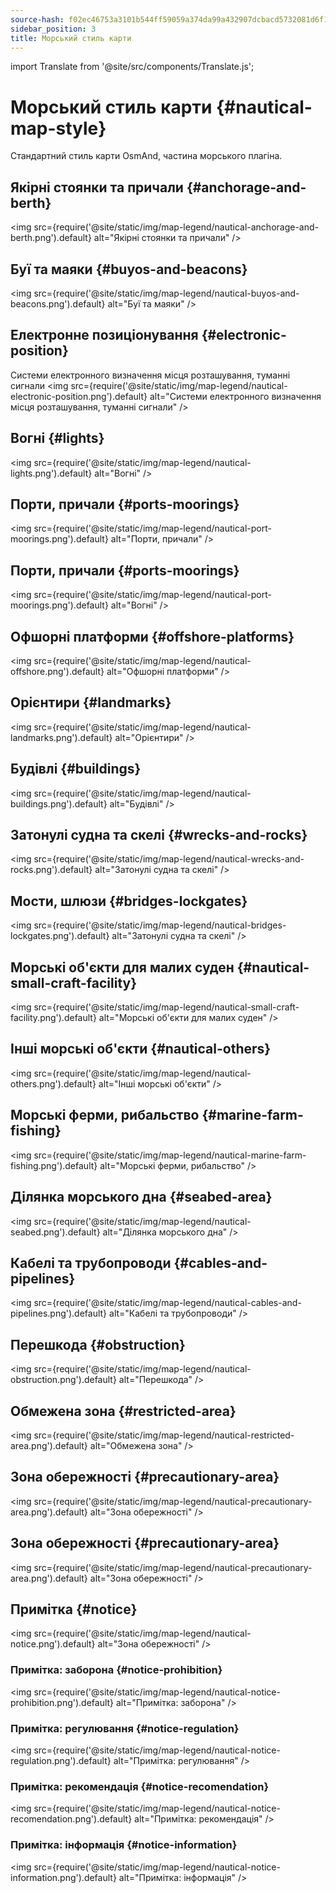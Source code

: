 ```yaml
---
source-hash: f02ec46753a3101b544ff59059a374da99a432907dcbacd5732081d6f1f151e5
sidebar_position: 3
title: Морський стиль карти
---
```

import Translate from '@site/src/components/Translate.js';

# Морський стиль карти {#nautical-map-style}
Стандартний стиль карти OsmAnd, частина морського плагіна.
<Translate android="yes" id="nautical_render_descr" />

## Якірні стоянки та причали {#anchorage-and-berth}
<img src={require('@site/static/img/map-legend/nautical-anchorage-and-berth.png').default} alt="Якірні стоянки та причали" />

## Буї та маяки {#buyos-and-beacons}
<img src={require('@site/static/img/map-legend/nautical-buyos-and-beacons.png').default} alt="Буї та маяки" />

## Електронне позиціонування {#electronic-position}
Системи електронного визначення місця розташування, туманні сигнали
<img src={require('@site/static/img/map-legend/nautical-electronic-position.png').default} alt="Системи електронного визначення місця розташування, туманні сигнали" />

## Вогні {#lights}

<img src={require('@site/static/img/map-legend/nautical-lights.png').default} alt="Вогні" />

## Порти, причали {#ports-moorings}
<img src={require('@site/static/img/map-legend/nautical-port-moorings.png').default} alt="Порти, причали" />

## Порти, причали {#ports-moorings}
<img src={require('@site/static/img/map-legend/nautical-port-moorings.png').default} alt="Вогні" />

## Офшорні платформи {#offshore-platforms}
<img src={require('@site/static/img/map-legend/nautical-offshore.png').default} alt="Офшорні платформи" />

## Орієнтири {#landmarks}
<img src={require('@site/static/img/map-legend/nautical-landmarks.png').default} alt="Орієнтири" />

## Будівлі {#buildings}
<img src={require('@site/static/img/map-legend/nautical-buildings.png').default} alt="Будівлі" />

## Затонулі судна та скелі {#wrecks-and-rocks}
<img src={require('@site/static/img/map-legend/nautical-wrecks-and-rocks.png').default} alt="Затонулі судна та скелі" />

## Мости, шлюзи {#bridges-lockgates}
<img src={require('@site/static/img/map-legend/nautical-bridges-lockgates.png').default} alt="Затонулі судна та скелі" />


## Морські об'єкти для малих суден {#nautical-small-craft-facility}
<img src={require('@site/static/img/map-legend/nautical-small-craft-facility.png').default} alt="Морські об'єкти для малих суден" />

## Інші морські об'єкти {#nautical-others}
<img src={require('@site/static/img/map-legend/nautical-others.png').default} alt="Інші морські об'єкти" />

## Морські ферми, рибальство {#marine-farm-fishing}
<img src={require('@site/static/img/map-legend/nautical-marine-farm-fishing.png').default} alt="Морські ферми, рибальство" />

## Ділянка морського дна {#seabed-area}
<img src={require('@site/static/img/map-legend/nautical-seabed.png').default} alt="Ділянка морського дна" />


## Кабелі та трубопроводи {#cables-and-pipelines}
<img src={require('@site/static/img/map-legend/nautical-cables-and-pipelines.png').default} alt="Кабелі та трубопроводи" />


## Перешкода {#obstruction}
<img src={require('@site/static/img/map-legend/nautical-obstruction.png').default} alt="Перешкода" />


## Обмежена зона {#restricted-area}
<img src={require('@site/static/img/map-legend/nautical-restricted-area.png').default} alt="Обмежена зона" />

## Зона обережності {#precautionary-area}
<img src={require('@site/static/img/map-legend/nautical-precautionary-area.png').default} alt="Зона обережності" />

## Зона обережності {#precautionary-area}
<img src={require('@site/static/img/map-legend/nautical-precautionary-area.png').default} alt="Зона обережності" />

## Примітка {#notice}
<img src={require('@site/static/img/map-legend/nautical-notice.png').default} alt="Зона обережності" />

### Примітка: заборона {#notice-prohibition}
<img src={require('@site/static/img/map-legend/nautical-notice-prohibition.png').default} alt="Примітка: заборона" />

### Примітка: регулювання {#notice-regulation}
<img src={require('@site/static/img/map-legend/nautical-notice-regulation.png').default} alt="Примітка: регулювання" />

### Примітка: рекомендація {#notice-recomendation}
<img src={require('@site/static/img/map-legend/nautical-notice-recomendation.png').default} alt="Примітка: рекомендація" />

### Примітка: інформація {#notice-information}
<img src={require('@site/static/img/map-legend/nautical-notice-information.png').default} alt="Примітка: інформація" />